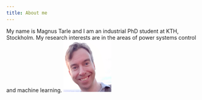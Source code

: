```yaml
---
title: About me
---
```

My name is Magnus Tarle and I am an industrial PhD student at KTH, Stockholm. My research interests are in the areas of power systems control and machine learning.
<img src="../assets/img/myface.png" width="25%">
